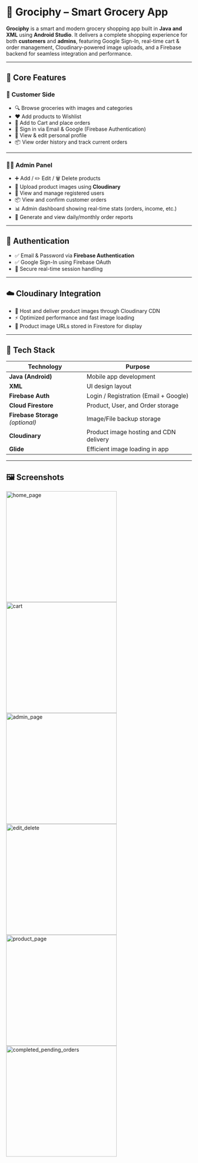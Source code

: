 # 🛒 Grociphy – Smart Grocery App

**Grociphy** is a smart and modern grocery shopping app built in **Java and XML** using **Android Studio**. It delivers a complete shopping experience for both **customers** and **admins**, featuring Google Sign-In, real-time cart & order management, Cloudinary-powered image uploads, and a Firebase backend for seamless integration and performance.

---

## 📱 Core Features

### 👥 Customer Side

- 🔍 Browse groceries with images and categories
- ❤️ Add products to Wishlist
- 🛒 Add to Cart and place orders
- 🔐 Sign in via Email & Google (Firebase Authentication)
- 👤 View & edit personal profile
- 📦 View order history and track current orders

---

### 🧑‍💼 Admin Panel

- ➕ Add / ✏️ Edit / 🗑️ Delete products
- 📁 Upload product images using **Cloudinary**
- 👥 View and manage registered users
- 📦 View and confirm customer orders
- 📊 Admin dashboard showing real-time stats (orders, income, etc.)
- 📑 Generate and view daily/monthly order reports

---

## 🔐 Authentication

- ✅ Email & Password via **Firebase Authentication**
- ✅ Google Sign-In using Firebase OAuth
- 🔄 Secure real-time session handling

---

## ☁️ Cloudinary Integration

- 🌄 Host and deliver product images through Cloudinary CDN
- ⚡ Optimized performance and fast image loading
- 🔗 Product image URLs stored in Firestore for display

---

## 🧱 Tech Stack

| Technology            | Purpose                                  |
|------------------------|------------------------------------------|
| **Java (Android)**     | Mobile app development                   |
| **XML**                | UI design layout                         |
| **Firebase Auth**      | Login / Registration (Email + Google)    |
| **Cloud Firestore**    | Product, User, and Order storage         |
| **Firebase Storage** *(optional)* | Image/File backup storage         |
| **Cloudinary**         | Product image hosting and CDN delivery   |
| **Glide**              | Efficient image loading in app           |

---

## 🖼️ Screenshots
<img src="https://github.com/user-attachments/assets/2675ec54-098a-4dd9-a29f-5cc95072c3d4" height="300" alt="home_page">
<img src="https://github.com/user-attachments/assets/f727ca36-6b6c-4b86-b5f3-9ac124b6bb54" height="300" alt="cart">
<img src="https://github.com/user-attachments/assets/9a43107d-fb0d-404e-9907-63c9a00bdf0d" height="300" alt="admin_page">
<img src="https://github.com/user-attachments/assets/1a869e9b-33c9-4fca-944b-c0b2d2299a25" height="300" alt="edit_delete">
<img src="https://github.com/user-attachments/assets/38f583ea-c9ca-4210-970d-36db04f31b0b" height="300" alt="product_page">
<img src="https://github.com/user-attachments/assets/f7729de2-a978-49fa-b420-8a5d2856037a" height="300" alt="completed_pending_orders">



